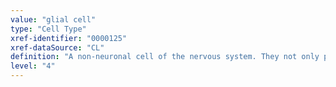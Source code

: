 ```yaml
---
value: "glial cell"
type: "Cell Type"
xref-identifier: "0000125"
xref-dataSource: "CL"
definition: "A non-neuronal cell of the nervous system. They not only provide physical support, but also respond to injury, regulate the ionic and chemical composition of the extracellular milieu. Guide neuronal migration during development, and exchange metabolites with neurons."
level: "4"
---
```

